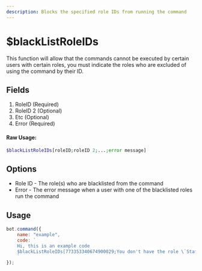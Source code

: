 ```yaml
---
description: Blocks the specified role IDs from running the command
---
```


# $blackListRoleIDs

This function will allow that the commands cannot be executed by certain users with certain roles, you must indicate the roles who are excluded of using the command by their ID.

## Fields

1. RoleID \(Required\)
2. RoleID 2 \(Optional\)
3. Etc \(Optional\)
4. Error \(Required\)

#### Raw Usage: 
```php
$blackListRoleIDs[roleID;roleID 2;...;error message]
```

## Options

* Role ID - The role\(s\) who are blacklisted from the command
* Error - The error message when a user with one of the blacklisted roles run the command

## Usage

```javascript
bot.command({
    name: "example",
    code: `
    Hi, this is an example code
    $blackListRoleIDs[773353340674900029;You don't have the role \`Staff\` to execute this!]
    `
});
```

